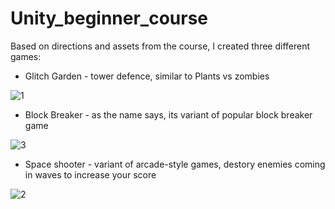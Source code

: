 # Unity_beginner_course
 
Based on directions and assets from the course, I created three different games:
- Glitch Garden - tower defence, similar to Plants vs zombies

![1](https://user-images.githubusercontent.com/95643408/191134376-356a4b9e-ea8c-41a5-b2ac-bfcf1e98ed21.png)

- Block Breaker - as the name says, its variant of popular block breaker game

![3](https://user-images.githubusercontent.com/95643408/191134393-de6155a1-b920-4479-95f2-f065897a8734.png)

- Space shooter - variant of arcade-style games, destory enemies coming in waves to increase your score

![2](https://user-images.githubusercontent.com/95643408/191134384-fc088b34-2d4b-453a-9441-52a11c0e4144.png)
